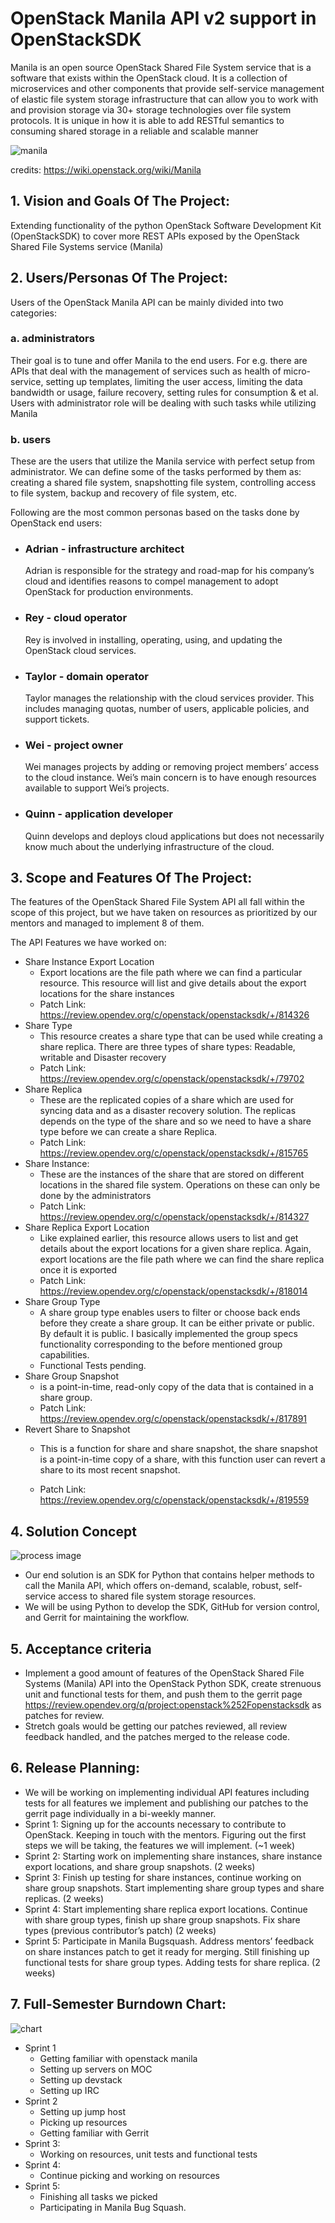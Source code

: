 #  OpenStack Manila API v2 support in OpenStackSDK
Manila is an open source OpenStack Shared File System service that is a software that exists within the OpenStack cloud. It is a collection of microservices and other components that provide self-service management of elastic file system storage infrastructure that can allow you to work with and provision storage via 30+ storage technologies over file system protocols. It is unique in how it is able to add RESTful semantics to consuming shared storage in a reliable and scalable manner

![manila](https://wiki.openstack.org/w/images/4/43/Shares_Service.png)

credits: https://wiki.openstack.org/wiki/Manila
## 1.   Vision and Goals Of The Project:
Extending functionality of the python OpenStack Software Development Kit (OpenStackSDK) to cover more REST APIs exposed by the OpenStack Shared File Systems service (Manila)

## 2. Users/Personas Of The Project:
Users of the OpenStack Manila API can be mainly divided into two categories:  
### a. administrators  
  Their goal is to tune and offer Manila to the end users. For e.g. there are APIs that deal with the management of services such as health of micro-service, setting up templates, limiting the user access, limiting the data bandwidth or usage, failure recovery, setting rules for consumption & et al. Users with administrator role will be dealing with such tasks while utilizing Manila
### b. users  
  These are the users that utilize the Manila service with perfect setup from administrator. We can define some of the tasks performed by them as: creating a shared file system, snapshotting file system, controlling access to file system, backup and recovery of file system, etc.

Following are the most common personas based on the tasks done by OpenStack end users:
- ### Adrian - infrastructure architect
  Adrian is responsible for the strategy and road-map for his company’s cloud and identifies reasons to compel management to adopt OpenStack for production environments.
- ### Rey - cloud operator
  Rey is involved in installing, operating, using, and updating the OpenStack cloud services.
- ### Taylor - domain operator
  Taylor manages the relationship with the cloud services provider. This includes managing quotas, number of users, applicable policies, and support tickets.
- ### Wei - project owner
  Wei manages projects by adding or removing project members’ access to the cloud instance. Wei’s main concern is to have enough resources available to support Wei’s projects.
- ### Quinn - application developer
  Quinn develops and deploys cloud applications but does not necessarily know much about the underlying infrastructure of the cloud.
<!-- - End-users of Manila
- People that use OpenStack to develop their public cloud environment projects
- Some major companies using openStack: Adobe, American Express, Best buy, Bloomberg
- Few services that can be achieved using manila are:
  - **Database as a service**: With a database as a service model, application owners do not have to install and maintain the database themselves. Instead, the database service provider takes responsibility for installing and maintaining the database, and application owners are charged according to their usage of the service. It is similar to software as a service.
  - **Big Data**: Through Manila’s HDFS native driver plugin, users can create a highly scalable, flexible, fast, and cost effective storage platform, because it can store and distribute very large data sets across hundreds of inexpensive servers that operate in parallel.
  - **cross-tenant data sharing**: a tenant is a group of users sharing common access to a software instance with specific privileges. As manila is a shared file system, we can use its capabilities to achieve data-sharing between multiple tenants. This can help software to run in a distributed environment ensuring that all the different instances are sharing the same data. -->

## 3.   Scope and Features Of The Project:
The features of the OpenStack Shared File System API all fall within the scope of this project, but we have taken on resources as prioritized by our mentors and managed to implement 8 of them.

The API Features we have worked on:  
- Share Instance Export Location
  - Export locations are the file path where we can find a particular resource. This resource will list and give details about the export locations for the share instances
  - Patch Link: https://review.opendev.org/c/openstack/openstacksdk/+/814326
- Share Type
  - This resource creates a share type that can be used while creating a share replica. There are three types of share types: Readable, writable and Disaster recovery
  - Patch Link: https://review.opendev.org/c/openstack/openstacksdk/+/79702
- Share Replica
  - These are the replicated copies of a share which are used for syncing data and as a disaster recovery solution. The replicas depends on the type of the share and so we need to have a share type before we can create a share Replica.
  - Patch Link: https://review.opendev.org/c/openstack/openstacksdk/+/815765
- Share Instance:
  - These are the instances of the share that are stored on different locations in the shared file system. Operations on these can only be done by the administrators
  - Patch Link: https://review.opendev.org/c/openstack/openstacksdk/+/814327 
- Share Replica Export Location 
  -  Like explained earlier, this resource allows users to list and get details about the export locations for a given share replica. Again, export locations are the file path where we can find the share replica once it is exported
  - Patch Link: https://review.opendev.org/c/openstack/openstacksdk/+/818014 
- Share Group Type 
  - A share group type enables users to filter or choose back ends before they create a share group. It can be either private or public. By default it is public.  I basically implemented the group specs functionality corresponding to the before mentioned group capabilities.
  - Functional Tests pending.
- Share Group Snapshot
  -  is a point-in-time, read-only copy of the data that is contained in a share group.
  - Patch Link:  https://review.opendev.org/c/openstack/openstacksdk/+/817891
- Revert Share to Snapshot
  - This is a function for share and share snapshot, the share snapshot is a point-in-time copy of a share, with this function user can revert a share to its most recent  snapshot.

  - Patch Link: https://review.opendev.org/c/openstack/openstacksdk/+/819559
## 4. Solution Concept
![process image](https://github.com/tutkuna/cs6620/blob/main/Screenshot%202021-09-23%20194854.jpg)

- Our end solution is an SDK for Python that contains helper methods to call the Manila API, which offers on-demand, scalable, robust, self-service access to shared file system storage resources. 
- We will be using Python to develop the SDK, GitHub for version control, and Gerrit for maintaining the workflow.


## 5. Acceptance criteria
- Implement a good amount of features of the OpenStack Shared File Systems (Manila) API into the OpenStack Python SDK, create strenuous unit and functional tests for them, and push them to the gerrit page https://review.opendev.org/q/project:openstack%252Fopenstacksdk as patches for review.
- Stretch goals would be getting our patches reviewed, all review feedback handled, and the patches merged to the release code.


## 6.  Release Planning:
- We will be working on implementing individual API features including tests for all features we implement and publishing our patches to the gerrit page individually in a bi-weekly manner. 
- Sprint 1: Signing up for the accounts necessary to contribute to OpenStack. Keeping in touch with the mentors. Figuring out the first steps we will be taking, the features we will implement. (~1 week)
- Sprint 2: Starting work on implementing share instances, share instance export locations, and share group snapshots. (2 weeks)
- Sprint 3: Finish up testing for share instances, continue working on share group snapshots. Start implementing share group types and share replicas. (2 weeks)
- Sprint 4: Start implementing share replica export locations. Continue with share group types, finish up share group snapshots. Fix share types (previous contributor’s patch) (2 weeks)
- Sprint 5: Participate in Manila Bugsquash. Address mentors’ feedback on share instances patch to get it ready for merging. Still finishing up functional tests for share group types. Adding tests for share replica. (2 weeks)


## 7. Full-Semester Burndown Chart:
![chart](https://github.com/tutkuna/cs6620/blob/07a6f1f88608955109cfa0ba620b48ea328d8064/Full-Semester%20Burndown%20Chart.png)
- Sprint 1
  - Getting familiar with openstack manila
  - Setting up servers on MOC
  - Setting up devstack
  - Setting up IRC
- Sprint 2
  - Setting up jump host
  - Picking up resources
  - Getting familiar with Gerrit
- Sprint 3:
  - Working on resources, unit tests and functional tests
- Sprint 4:
  - Continue picking and working on resources
- Sprint 5:
  - Finishing all tasks we picked
  - Participating in Manila Bug Squash.
